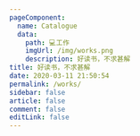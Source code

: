 ```yaml
---
pageComponent: 
  name: Catalogue
  data: 
    path: 💻工作
    imgUrl: /img/works.png
    description: 好读书，不求甚解
title: 好读书，不求甚解
date: 2020-03-11 21:50:54
permalink: /works/
sidebar: false
article: false
comment: false
editLink: false
---
```

